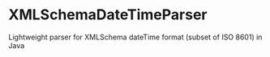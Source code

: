 XMLSchemaDateTimeParser
=======================

Lightweight parser for XMLSchema dateTime format (subset of ISO 8601) in Java